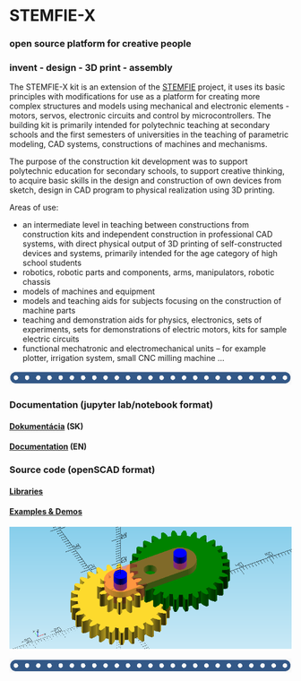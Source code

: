 # STEMFIE-X
### open source platform for creative people
### invent - design - 3D print - assembly

The STEMFIE-X kit is an extension of the [STEMFIE](https://www.stemfie.org/) project, it uses its basic principles with modifications for use as a platform for creating more complex structures and models using mechanical and electronic elements - motors, servos, electronic circuits and control by microcontrollers. The building kit is primarily intended for polytechnic teaching at secondary schools and the first semesters of universities in the teaching of parametric modeling, CAD systems, constructions of machines and mechanisms.

The purpose of the construction kit development was to support polytechnic education for secondary schools, to support creative thinking, to acquire basic skills in the design and construction of own devices from sketch, design in CAD program to physical realization using 3D printing.

Areas of use:

- an intermediate level in teaching between constructions from construction kits and independent construction in professional CAD systems, with direct physical output of 3D printing of self-constructed devices and systems, primarily intended for the age category of high school students
- robotics, robotic parts and components, arms, manipulators, robotic chassis
- models of machines and equipment
- models and teaching aids for subjects focusing on the construction of machine parts
- teaching and demonstration aids for physics, electronics, sets of experiments, sets for demonstrations of electric motors, kits for sample electric circuits
- functional mechatronic and electromechanical units – for example plotter, irrigation system, small CNC milling machine ...

 ![banner](./doc-sk/img/banner_02.png)

### Documentation (jupyter lab/notebook format) 
#### [Dokumentácia](./doc-sk/0001_obsah.ipynb) (SK)
#### [Documentation](./doc-en/0001_obsah.ipynb) (EN)

### Source code  (openSCAD format)
#### [Libraries](./lib/) 
#### [Examples & Demos](./src/) 


 ![banner](./doc-sk/img/img_0130.png)
     
 ![banner](./doc-sk/img/banner_02.png)
